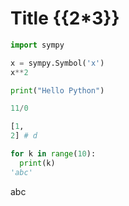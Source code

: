 # Title {{2*3}}

```python
import sympy
```

```python
x = sympy.Symbol('x')
x**2
```

```python
print("Hello Python")
```

```python
11/0
```

```python
[1,
2] # d
```

```python
for k in range(10):
  print(k)
'abc'
```

<!--break-->

abc
